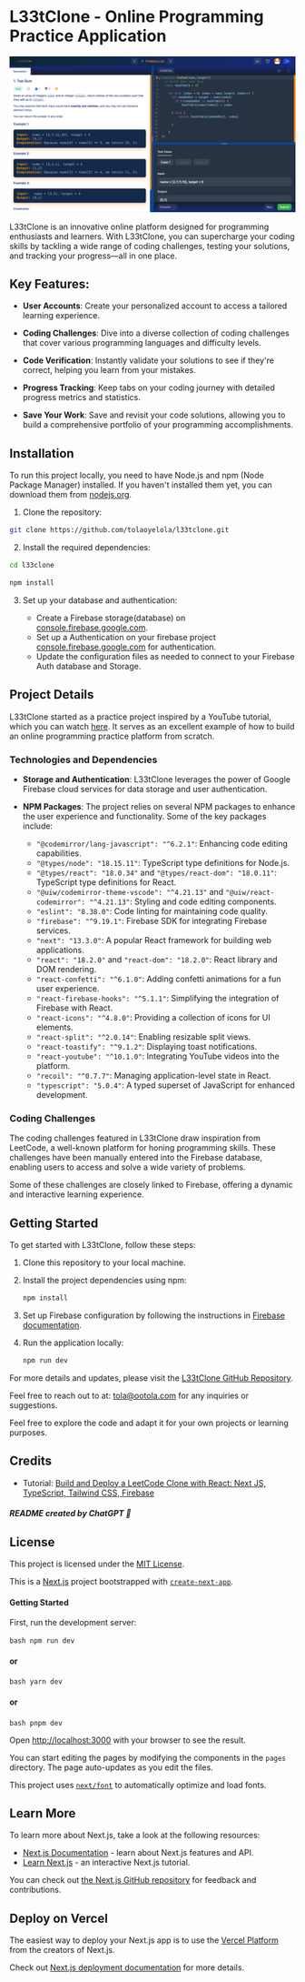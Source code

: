 # L33tClone - Online Programming Practice Application

![Project Banner](./public/banner.png)

L33tClone is an innovative online platform designed for programming enthusiasts and learners. With L33tClone, you can supercharge your coding skills by tackling a wide range of coding challenges, testing your solutions, and tracking your progress—all in one place.

## Key Features:

- **User Accounts**: Create your personalized account to access a tailored learning experience.

- **Coding Challenges**: Dive into a diverse collection of coding challenges that cover various programming languages and difficulty levels.

- **Code Verification**: Instantly validate your solutions to see if they're correct, helping you learn from your mistakes.

- **Progress Tracking**: Keep tabs on your coding journey with detailed progress metrics and statistics.

- **Save Your Work**: Save and revisit your code solutions, allowing you to build a comprehensive portfolio of your programming accomplishments.

## Installation

To run this project locally, you need to have Node.js and npm (Node Package Manager) installed. If you haven't installed them yet, you can download them from [nodejs.org](https://nodejs.org/).

1. Clone the repository:
``` bash
git clone https://github.com/tolaoyelola/l33tclone.git
```

2. Install the required dependencies:

```bash
cd l33clone
```
``` bash
npm install
```

3. Set up your database and authentication:

   - Create a Firebase storage(database) on [console.firebase.google.com](https://console.firebase.google.com).
   - Set up a Authentication on your firebase project [console.firebase.google.com](https://console.firebase.google.com) for authentication.
   - Update the configuration files as needed to connect to your Firebase Auth database and Storage.

## Project Details

L33tClone started as a practice project inspired by a YouTube tutorial, which you can watch [here](https://www.youtube.com/watch?v=cSYDnjOTlQk). It serves as an excellent example of how to build an online programming practice platform from scratch.

### Technologies and Dependencies

- **Storage and Authentication**: L33tClone leverages the power of Google Firebase cloud services for data storage and user authentication.

- **NPM Packages**: The project relies on several NPM packages to enhance the user experience and functionality. Some of the key packages include:

  - `"@codemirror/lang-javascript": "^6.2.1"`: Enhancing code editing capabilities.
  - `"@types/node": "18.15.11"`: TypeScript type definitions for Node.js.
  - `"@types/react": "18.0.34"` and `"@types/react-dom": "18.0.11"`: TypeScript type definitions for React.
  - `"@uiw/codemirror-theme-vscode": "^4.21.13"` and `"@uiw/react-codemirror": "^4.21.13"`: Styling and code editing components.
  - `"eslint": "8.38.0"`: Code linting for maintaining code quality.
  - `"firebase": "^9.19.1"`: Firebase SDK for integrating Firebase services.
  - `"next": "13.3.0"`: A popular React framework for building web applications.
  - `"react": "18.2.0"` and `"react-dom": "18.2.0"`: React library and DOM rendering.
  - `"react-confetti": "^6.1.0"`: Adding confetti animations for a fun user experience.
  - `"react-firebase-hooks": "^5.1.1"`: Simplifying the integration of Firebase with React.
  - `"react-icons": "^4.8.0"`: Providing a collection of icons for UI elements.
  - `"react-split": "^2.0.14"`: Enabling resizable split views.
  - `"react-toastify": "^9.1.2"`: Displaying toast notifications.
  - `"react-youtube": "^10.1.0"`: Integrating YouTube videos into the platform.
  - `"recoil": "^0.7.7"`: Managing application-level state in React.
  - `"typescript": "5.0.4"`: A typed superset of JavaScript for enhanced development.

### Coding Challenges

The coding challenges featured in L33tClone draw inspiration from LeetCode, a well-known platform for honing programming skills. These challenges have been manually entered into the Firebase database, enabling users to access and solve a wide variety of problems.

Some of these challenges are closely linked to Firebase, offering a dynamic and interactive learning experience.

## Getting Started

To get started with L33tClone, follow these steps:

1. Clone this repository to your local machine.

2. Install the project dependencies using npm:

   ```bash
   npm install
   ```

3. Set up Firebase configuration by following the instructions in [Firebase documentation](https://firebase.google.com/docs/web/setup).

4. Run the application locally:
   ```bash
   npm run dev
   ```

For more details and updates, please visit the [L33tClone GitHub Repository](https://github.com/tolaoyelola/L33tClone).

Feel free to reach out to at: [tola@ootola.com](mailto:tola@ootola.com) for any inquiries or suggestions.

Feel free to explore the code and adapt it for your own projects or learning purposes.

## Credits

- Tutorial: [Build and Deploy a LeetCode Clone with React: Next JS, TypeScript, Tailwind CSS, Firebase](https://www.youtube.com/watch?v=cSYDnjOTlQk)

##### README created by ChatGPT 🤖

## License

This project is licensed under the [MIT License](LICENSE).

This is a [Next.js](https://nextjs.org/) project bootstrapped with [`create-next-app`](https://github.com/vercel/next.js/tree/canary/packages/create-next-app).

#### Getting Started

First, run the development server:

```bash npm run dev ```

#### or

```bash yarn dev ```

#### or

```bash pnpm dev ```

Open [http://localhost:3000](http://localhost:3000) with your browser to see the result.

You can start editing the pages by modifying the components in the `pages` directory. The page auto-updates as you edit the files.

This project uses [`next/font`](https://nextjs.org/docs/basic-features/font-optimization) to automatically optimize and load fonts.

## Learn More

To learn more about Next.js, take a look at the following resources:

- [Next.js Documentation](https://nextjs.org/docs) - learn about Next.js features and API.
- [Learn Next.js](https://nextjs.org/learn) - an interactive Next.js tutorial.

You can check out [the Next.js GitHub repository](https://github.com/vercel/next.js/) for feedback and contributions.

## Deploy on Vercel

The easiest way to deploy your Next.js app is to use the [Vercel Platform](https://vercel.com/new?utm_medium=default-template&filter=next.js&utm_source=create-next-app&utm_campaign=create-next-app-readme) from the creators of Next.js.

Check out [Next.js deployment documentation](https://nextjs.org/docs/deployment) for more details.

